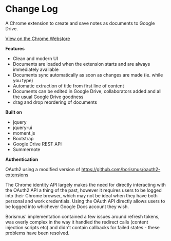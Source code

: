 Change Log
=============

A Chrome extension to create and save notes as documents to Google Drive.

[View on the Chrome Webstore](https://chrome.google.com/webstore/detail/notes-for-google-drive/ndidogegapfaolpcebadjknkdlladffa)

**Features**
- Clean and modern UI
- Documents are loaded when the extension starts and are always immediately available
- Documents sync automatically as soon as changes are made (ie. while you type)
- Automatic extraction of title from first line of content
- Documents can be edited in Google Drive, collaborators added and all the usual Google Drive goodness
- drag and drop reordering of documents

**Built on**
- jquery
- jquery-ui
- moment.js
- Bootstrap
- Google Drive REST API
- Summernote

**Authentication**

OAuth2 using a modified version of https://github.com/borismus/oauth2-extensions

The Chrome identity API largely makes the need for directly interacting with the OAuth2 API a thing of the past, however it requires users to be logged into their Chrome browser, which may not be ideal when they have both personal and work credentials. Using the OAuth API directly allows users to be logged into whichever Google Docs account they wish.

Borismus' implementation contained a few issues around refresh tokens, was overly complex in the way it handled the redirect calls (content injection scripts etc) and didn't contain callbacks for failed states - these problems have been resolved.
